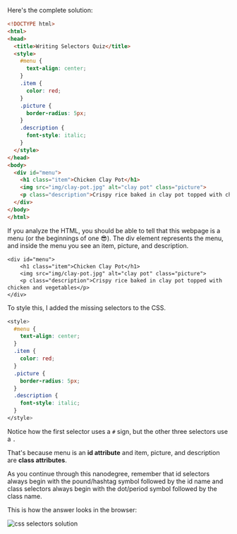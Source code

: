 Here's the complete solution:

```html
<!DOCTYPE html>
<html>
<head>
  <title>Writing Selectors Quiz</title>
  <style>
    #menu {
      text-align: center;
    }
    .item {
      color: red;
    }
    .picture {
      border-radius: 5px;
    }
    .description {
      font-style: italic;
    }
  </style>
</head>
<body>
  <div id="menu">
    <h1 class="item">Chicken Clay Pot</h1>
    <img src="img/clay-pot.jpg" alt="clay pot" class="picture">
    <p class="description">Crispy rice baked in clay pot topped with chicken and vegetables</p>
  </div>
</body>
</html>
```

If you analyze the HTML, you should be able to tell that this webpage is a menu (or the beginnings of one 😎). The div element represents the menu, and inside the menu you see an item, picture, and description.

    <div id="menu">
        <h1 class="item">Chicken Clay Pot</h1>
        <img src="img/clay-pot.jpg" alt="clay pot" class="picture">
        <p class="description">Crispy rice baked in clay pot topped with chicken and vegetables</p>
    </div>

To style this, I added the missing selectors to the CSS.

```css
<style>
  #menu {
    text-align: center;
  }
  .item {
    color: red;
  }
  .picture {
    border-radius: 5px;
  }
  .description {
    font-style: italic;
  }
</style>
```

Notice how the first selector uses a `#` sign, but the other three selectors use a `.`

That's because menu is an **id attribute** and item, picture, and description are **class attributes**.

As you continue through this nanodegree, remember that id selectors always begin with the pound/hashtag symbol followed by the id name and class selectors always begin with the dot/period symbol followed by the class name.

This is how the answer looks in the browser:

![css selectors solution](http://udacity.github.io/fend/lessons/L3/problem-set/05-writing-selectors/clay-pot-solution-browser.png)
